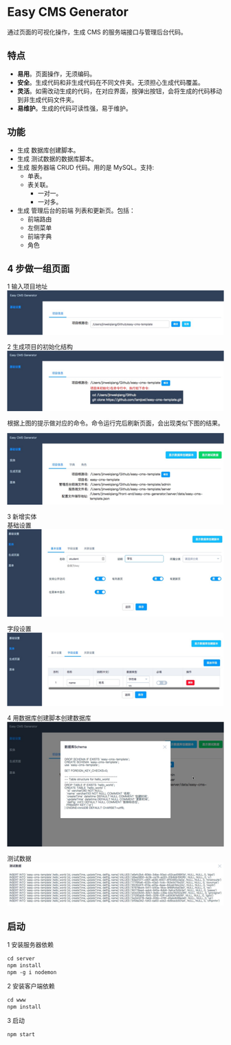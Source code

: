 # Easy CMS Generator
通过页面的可视化操作，生成 CMS 的服务端接口与管理后台代码。

## 特点
* **易用**。页面操作，无须编码。
* **安全**。生成代码和非生成代码在不同文件夹。无须担心生成代码覆盖。
* **灵活**。如需改动生成的代码，在对应界面，按弹出按钮，会将生成的代码移动到非生成代码文件夹。
* **易维护**。生成的代码可读性强，易于维护。

## 功能
* 生成 数据库创建脚本。
* 生成 测试数据的数据库脚本。
* 生成 服务器端 CRUD 代码。用的是 MySQL。支持:
  * 单表。
  * 表关联。
    * 一对一。
    * 一对多。
* 生成 管理后台的前端 列表和更新页。包括：
  * 前端路由
  * 左侧菜单
  * 前端字典
  * 角色

## 4 步做一组页面
1 输入项目地址  
![](screenshot/1/1.jpeg)

2 生成项目的初始化结构  
![](screenshot/2/1.jpeg)

根据上图的提示做对应的命令。命令运行完后刷新页面，会出现类似下图的结果。

![](screenshot/2/2.jpeg)

3 新增实体  
基础设置
![](screenshot/3/1.jpg)

字段设置
![](screenshot/3/2.jpg)

4 用数据库创建脚本创建数据库
![](screenshot/4/1.jpeg)

测试数据
![](screenshot/4/2.jpeg)

## 启动
1 安装服务器依赖  
```
cd server
npm install
npm -g i nodemon
```

2 安装客户端依赖  
```
cd www
npm install
```

3 启动  
```
npm start
```


